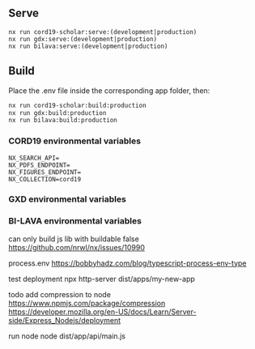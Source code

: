 ## Serve

```
nx run cord19-scholar:serve:(development|production)
nx run gdx:serve:(development|production)
nx run bilava:serve:(development|production)
```

## Build

Place the .env file inside the corresponding app folder, then:

```bash
nx run cord19-scholar:build:production
nx run gdx:build:production
nx run bilava:build:production
```

### CORD19 environmental variables

```vim
NX_SEARCH_API=
NX_PDFS_ENDPOINT=
NX_FIGURES_ENDPOINT=
NX_COLLECTION=cord19
```

### GXD environmental variables

### BI-LAVA environmental variables

can only build js lib with buildable false
https://github.com/nrwl/nx/issues/10990

process.env https://bobbyhadz.com/blog/typescript-process-env-type

test deployment npx http-server dist/apps/my-new-app

todo add compression to node https://www.npmjs.com/package/compression
https://developer.mozilla.org/en-US/docs/Learn/Server-side/Express_Nodejs/deployment

run node node dist/app/api/main.js
